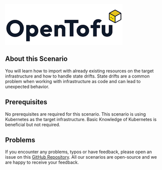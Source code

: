 ![Opentofu Logo](../../assets/logos/opentofu.png)

## About this Scenario

You will learn how to import with already existing resources on the target infrastructure and how to handle state drifts. State drifts are a common problem when working with infrastructure as code and can lead to unexpected behavior.

## Prerequisites

No prerequisites are required for this scenario. This scenario is using Kubernetes as the target infrastructure. Basic Knowledge of Kubernetes is beneficial but not required.

## Problems

If you encounter any problems, typos or have feedback, please open an issue on this [GitHub Repository](https://github.com/peak-scale/koda-scenarios). All our scenarios are open-source and we are happy to receive your feedback.